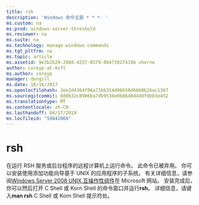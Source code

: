```yaml
---
title: rsh
description: 'Windows 命令主题 * * *- '
ms.custom: na
ms.prod: windows-server-threshold
ms.reviewer: na
ms.suite: na
ms.technology: manage-windows-commands
ms.tgt_pltfrm: na
ms.topic: article
ms.assetid: 9e3b2b29-208d-4257-8379-0b4738274146 vhorne
author: coreyp-at-msft
ms.author: coreyp
manager: dongill
ms.date: 10/16/2017
ms.openlocfilehash: 3ee2d4364f06a72b6314d96658d66b0b26ac1367
ms.sourcegitcommit: 0d0b32c8986ba7db9536e0b8648d4ddf9b03e452
ms.translationtype: MT
ms.contentlocale: zh-CN
ms.lasthandoff: 04/17/2019
ms.locfileid: "59841068"
---
```

# <a name="rsh"></a>rsh



在运行 RSH 服务或后台程序的远程计算机上运行命令。 此命令已被弃用。 你可以安装使用添加功能向导基于 UNIX 的应用程序的子系统。 有关详细信息，请参阅[Windows Server 2008 UNIX 互操作性组件](https://go.microsoft.com/fwlink/?LinkId=191835)在 Microsoft 网站。 安装完成后，你可以然后打开 C Shell 或 Korn Shell 的命令窗口并运行**rsh**。 详细信息，请键入**man rsh** C Shell 或 Korn Shell 提示符处。